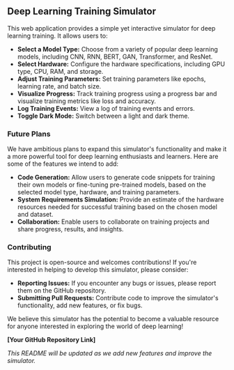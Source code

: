 ## Deep Learning Training Simulator

This web application provides a simple yet interactive simulator for deep learning training. It allows users to:

*   **Select a Model Type:** Choose from a variety of popular deep learning models, including CNN, RNN, BERT, GAN, Transformer, and ResNet.
*   **Select Hardware:**  Configure the hardware specifications, including GPU type, CPU, RAM, and storage.
*   **Adjust Training Parameters:** Set training parameters like epochs, learning rate, and batch size.
*   **Visualize Progress:** Track training progress using a progress bar and visualize training metrics like loss and accuracy.
*   **Log Training Events:** View a log of training events and errors.
*   **Toggle Dark Mode:** Switch between a light and dark theme.

### Future Plans

We have ambitious plans to expand this simulator's functionality and make it a more powerful tool for deep learning enthusiasts and learners. Here are some of the features we intend to add:

*   **Code Generation:** Allow users to generate code snippets for training their own models or fine-tuning pre-trained models, based on the selected model type, hardware, and training parameters.
*   **System Requirements Simulation:**  Provide an estimate of the hardware resources needed for successful training based on the chosen model and dataset.
*   **Collaboration:**  Enable users to collaborate on training projects and share progress, results, and insights.

### Contributing

This project is open-source and welcomes contributions! If you're interested in helping to develop this simulator, please consider:

*   **Reporting Issues:**  If you encounter any bugs or issues, please report them on the GitHub repository.
*   **Submitting Pull Requests:**  Contribute code to improve the simulator's functionality, add new features, or fix bugs.

We believe this simulator has the potential to become a valuable resource for anyone interested in exploring the world of deep learning! 

**[Your GitHub Repository Link]**

*This README will be updated as we add new features and improve the simulator.* 


